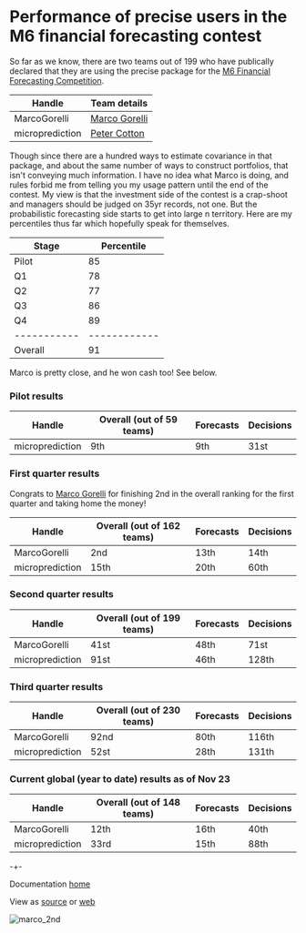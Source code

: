
# Performance of precise users in the M6 financial forecasting contest

So far as we know, there are two teams out of 199 who have publically declared that they are using the precise package for the [M6 Financial Forecasting Competition](https://m6competition.com/). 

| Handle                                  | Team details                                                |  
|-----------------------------------------|-------------------------------------------------------------|
| MarcoGorelli                            | [Marco Gorelli](https://www.linkedin.com/in/marcogorelli/)  |
| microprediction                         | [Peter Cotton](https://www.linkedin.com/in/petercotton/)    | 


Though since there are a hundred ways to estimate covariance in that package, and about the same number of ways to construct portfolios, that isn't conveying much information. I have no idea what Marco is doing, and rules forbid me from telling you my usage pattern until the end of the contest. 
My view is that the investment side of the contest is a crap-shoot and managers should be judged on 35yr records, not one. But the probabilistic forecasting side starts to get into large n territory. Here are my percentiles thus far which hopefully speak for themselves. 


| Stage     | Percentile |
|-----------|------------|
| Pilot     |  85        |
| Q1        |  78        |
| Q2        |  77        |
| Q3        |  86        |
| Q4        |  89        |
|-----------|------------|
| Overall   |  91        |

Marco is pretty close, and he won cash too! See below.  


### Pilot results

| Handle                                  | Overall (out of 59 teams)                                   |   Forecasts  |  Decisions |
|-----------------------------------------|-------------------------------------------------------------|--------------|------------|
| microprediction                         | 9th                                                         |    9th       |  31st      |
 

### First quarter results

Congrats to [Marco Gorelli](https://www.linkedin.com/in/marcogorelli/) for finishing 2nd in the overall ranking for the first quarter and taking home the money! 

| Handle                                  | Overall (out of 162 teams)                                  |   Forecasts  |  Decisions |
|-----------------------------------------|-------------------------------------------------------------|--------------|------------|
| MarcoGorelli                            | 2nd                                                         |    13th      |  14th      |
| microprediction                         | 15th                                                        |    20th      |  60th      |


### Second quarter results


| Handle                                  | Overall (out of 199 teams)                                  |   Forecasts  |  Decisions |
|-----------------------------------------|-------------------------------------------------------------|--------------|------------|
| MarcoGorelli                            | 41st                                                        |    48th      |  71st      |
| microprediction                         | 91st                                                        |    46th      |  128th     |



### Third quarter results


| Handle                                  | Overall (out of 230 teams)                                  |   Forecasts  |  Decisions |
|-----------------------------------------|-------------------------------------------------------------|--------------|------------|
| MarcoGorelli                            | 92nd                                                        |    80th      |  116th     |
| microprediction                         | 52st                                                        |    28th      |  131th     |



### Current global (year to date) results as of Nov 23


| Handle                                  | Overall (out of 148 teams)                                  |   Forecasts  |  Decisions |
|-----------------------------------------|-------------------------------------------------------------|--------------|------------|
| MarcoGorelli                            | 12th                                                        |    16th      |  40th      |
| microprediction                         | 33rd                                                        |    15th      |  88th      |






-+-

Documentation [home](https://microprediction.github.io/precise)


View as [source](https://github.com/microprediction/precise/blob/master/docs/m6_success.md) or [web](https://microprediction.github.io/precise/m6_success)


![marco_2nd](/precise/assets/images/first_quarter.png)






